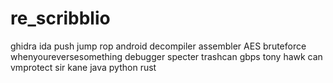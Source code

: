 # re_scribblio


ghidra
ida
push
jump
rop
android
decompiler
assembler
AES
bruteforce
whenyoureversesomething
debugger
specter
trashcan
gbps
tony hawk
can
vmprotect
sir kane
java
python
rust
